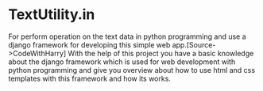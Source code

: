 # TextUtility.in
For perform operation on the text data in python programming and use a django framework for developing this simple web app.[Source->CodeWithHarry]
With the help of this project you have a basic  knowledge about the django framework which is used for web development with python programming
and give you overview about how to use html and css templates with this framework and how its works.
